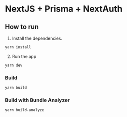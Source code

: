 # NextJS + Prisma + NextAuth

## How to run

1. Install the dependencies.

```bash
yarn install
```

2. Run the app

```bash
yarn dev
```

### Build

```bash
yarn build
```

### Build with Bundle Analyzer

```bash
yarn build-analyze
```
